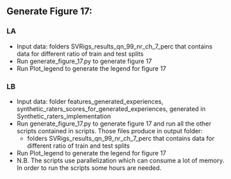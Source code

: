 ## Generate Figure 17:

### LA
* Input data: folders SVRigs_results_qn_99_nr_ch_7_perc that contains data for different ratio of train and test splits
* Run generate_figure_17.py to generate figure 17
* Run Plot_legend to generate the legend for figure 17

### LB
* Input data: folder features_generated_experiences, synthetic_raters_scores_for_generated_experiences, generated in Synthetic_raters_implementation
* Run generate_figure_17.py to generate figure 17 and run all the other scripts contained in scripts. Those files produce in output folder:
  * folders SVRigs_results_qn_99_nr_ch_7_perc that contains data for different ratio of train and test splits
* Run Plot_legend to generate the legend for figure 17
* N.B. The scripts use parallelization which can consume a lot of memory. In order to run the scripts some hours are needed. 